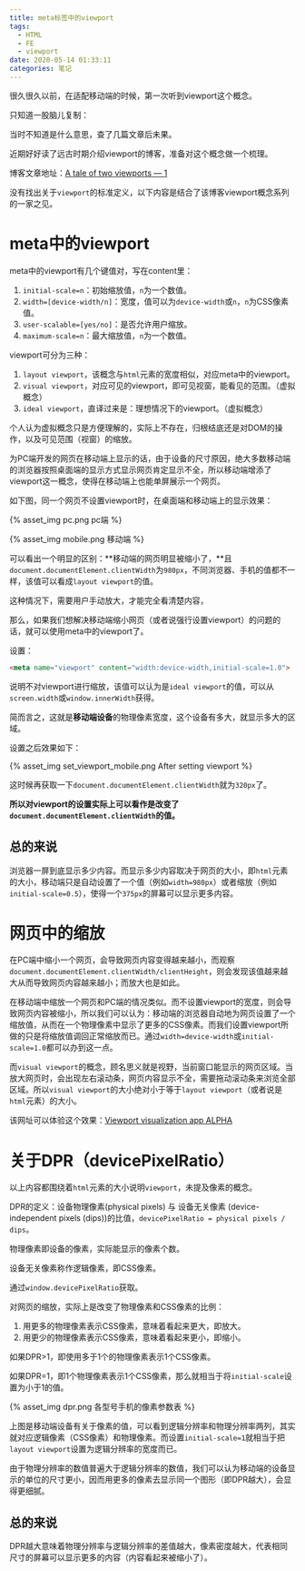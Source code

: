 ```yaml
---
title: meta标签中的viewport
tags: 
  - HTML
  - FE
  - viewport
date: 2020-05-14 01:33:11
categories: 笔记
---
```



很久很久以前，在适配移动端的时候，第一次听到viewport这个概念。

只知道一股脑儿复制：

> <meta name="viewport" content="initial-scale=1.0, width=device-width, user-scalable=no, maximum-scale=1.0">

当时不知道是什么意思，查了几篇文章后未果。

近期好好读了远古时期介绍viewport的博客，准备对这个概念做一个梳理。

博客文章地址：[A tale of two viewports — 1](https://quirksmode.org/mobile/viewports.html)

没有找出关于`viewport`的标准定义，以下内容是结合了该博客viewport概念系列的一家之见。
<!-- more -->
# meta中的viewport

meta中的viewport有几个键值对，写在content里：

1. `initial-scale=n`：初始缩放值，`n`为一个数值。
2. `width=[device-width/n]`：宽度，值可以为`device-width`或`n`，`n`为CSS像素值。
3. `user-scalable=[yes/no]`：是否允许用户缩放。
4. `maximum-scale=n`：最大缩放值，`n`为一个数值。

viewport可分为三种：

1. `layout viewport`，该概念与`html`元素的宽度相似，对应meta中的viewport。
2. `visual viewport`，对应可见的viewport，即可见视窗，能看见的范围。（虚拟概念）
3. `ideal viewport`，直译过来是：理想情况下的viewport。（虚拟概念）

个人认为虚拟概念只是方便理解的，实际上不存在，归根结底还是对DOM的操作，以及可见范围（视窗）的缩放。

为PC端开发的网页在移动端上显示的话，由于设备的尺寸原因，绝大多数移动端的浏览器按照桌面端的显示方式显示网页肯定显示不全，所以移动端增添了viewport这一概念，使得在移动端上也能单屏展示一个网页。

如下图，同一个网页不设置viewport时，在桌面端和移动端上的显示效果：

{% asset_img pc.png pc端 %}

{% asset_img mobile.png 移动端 %}

可以看出一个明显的区别：**移动端的网页明显被缩小了，**且`document.documentElement.clientWidth`为`980px`，不同浏览器、手机的值都不一样，该值可以看成`layout viewport`的值。

这种情况下，需要用户手动放大，才能完全看清楚内容，

那么，如果我们想解决移动端缩小网页（或者说强行设置viewport）的问题的话，就可以使用meta中的viewport了。

设置：

```html
<meta name="viewport" content="width:device-width,initial-scale=1.0">
```

说明不对viewport进行缩放，该值可以认为是`ideal viewport`的值，可以从`screen.width`或`window.innerWidth`获得。

简而言之，这就是**移动端设备**的物理像素宽度，这个设备有多大，就显示多大的区域。

设置之后效果如下：

{% asset_img set_viewport_mobile.png After setting viewport  %}

这时候再获取一下`document.documentElement.clientWidth`就为`320px`了。

**所以对viewport的设置实际上可以看作是改变了`document.documentElement.clientWidth`的值。**



## 总的来说

<!-- more -->

浏览器一屏到底显示多少内容。而显示多少内容取决于网页的大小，即`html`元素的大小，移动端只是自动设置了一个值（例如`width=980px`）或者缩放（例如`initial-scale=0.5`），使得一个`375px`的屏幕可以显示更多内容。



# 网页中的缩放

在PC端中缩小一个网页，会导致网页内容变得越来越小，而观察`document.documentElement.clientWidth/clientHeight`，则会发现该值越来越大从而导致网页内容越来越小；而放大也是如此。

在移动端中缩放一个网页和PC端的情况类似。而不设置viewport的宽度，则会导致网页内容被缩小，所以我们可以认为：移动端的浏览器自动地为网页设置了一个缩放值，从而在一个物理像素中显示了更多的CSS像素。而我们设置viewport所做的只是将缩放值调回正常缩放而已。通过`width=device-width`或`initial-scale=1.0`都可以办到这一点。

而`visual viewport`的概念，顾名思义就是视野，当前窗口能显示的网页区域。当放大网页时，会出现左右滚动条，网页内容显示不全，需要拖动滚动条来浏览全部区域。所以`visual viewport`的大小绝对小于等于`layout viewport`（或者说是`html`元素）的大小。

该网址可以体验这个效果：[Viewport visualization app ALPHA](https://www.quirksmode.org/mobile/viewports/)

# 关于DPR（devicePixelRatio）



以上内容都围绕着`html`元素的大小说明`viewport`，未提及像素的概念。

DPR的定义：设备物理像素(physical pixels)  与 设备无关像素 (device-independent pixels (dips))的比值，`devicePixelRatio = physical pixels / dips`。

物理像素即设备的像素，实际能显示的像素个数。

设备无关像素称作逻辑像素，即CSS像素。

通过`window.devicePixelRatio`获取。

对网页的缩放，实际上是改变了物理像素和CSS像素的比例：

1. 用更多的物理像素表示CSS像素，意味着看起来更大，即放大。
2. 用更少的物理像素表示CSS像素，意味着看起来更小，即缩小。

如果DPR>1，即使用多于1个的物理像素表示1个CSS像素。

如果DPR=1，即1个物理像素表示1个CSS像素，那么就相当于将`initial-scale`设置为小于1的值。

{% asset_img dpr.png 各型号手机的像素参数表 %}

上图是移动端设备有关于像素的值，可以看到逻辑分辨率和物理分辨率两列，其实就对应逻辑像素（CSS像素）和物理像素。而设置`initial-scale=1`就相当于把`layout viewport`设置为逻辑分辨率的宽度而已。

由于物理分辨率的数值普遍大于逻辑分辨率的数值，我们可以认为移动端的设备显示的单位的尺寸更小，因而用更多的像素去显示同一个图形（即DPR越大），会显得更细腻。



## 总的来说

DPR越大意味着物理分辨率与逻辑分辨率的差值越大，像素密度越大，代表相同尺寸的屏幕可以显示更多的内容（内容看起来被缩小了）。

